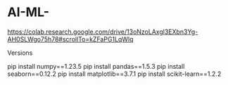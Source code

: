 # AI-ML-
https://colab.research.google.com/drive/13oNzoLAxgl3EXbn3Yg-AH0SLWgo75h78#scrollTo=kZFaPG1LqWlq

Versions

pip install numpy==1.23.5
pip install pandas==1.5.3
pip install seaborn==0.12.2
pip install matplotlib==3.7.1
pip install scikit-learn==1.2.2